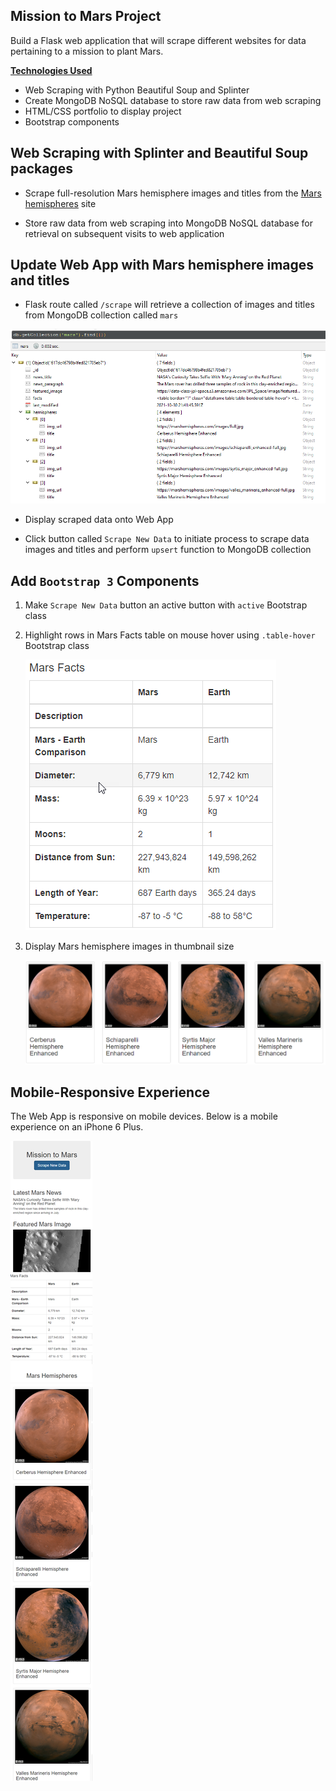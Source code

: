 ## Mission to Mars Project
Build a Flask web application that will scrape different websites for data pertaining to a mission to plant Mars.

<ins>**Technologies Used**</ins><br/>

- Web Scraping with Python Beautiful Soup and Splinter
- Create MongoDB NoSQL database to store raw data from web scraping
- HTML/CSS portfolio to display project
- Bootstrap components


## Web Scraping with Splinter and Beautiful Soup packages

- Scrape full-resolution Mars hemisphere images and titles from the <a href="https://marshemispheres.com" target="_blank">Mars hemispheres</a> site

- Store raw data from web scraping into MongoDB NoSQL database for retrieval on subsequent visits to web application


## Update Web App with Mars hemisphere images and titles

- Flask route called `/scrape` will retrieve a collection of images and titles from MongoDB collection called `mars`

![](resources/mongodb_mars_collection.png)


- Display scraped data onto Web App

- Click button called `Scrape New Data` to initiate process to scrape data images and titles and perform `upsert` function to MongoDB collection


## Add `Bootstrap 3` Components

1. Make `Scrape New Data` button an active button with `active` Bootstrap class

2. Highlight rows in Mars Facts table on mouse hover using `.table-hover` Bootstrap class

    ![](resources/table-hover-bootstrap.png)

3. Display Mars hemisphere images in thumbnail size

    ![](resources/mars_hemispheres_thumnail.png)
    

## Mobile-Responsive Experience

The Web App is responsive on mobile devices. Below is a mobile experience on an iPhone 6 Plus.

![](resources/iPhone%206%20Plus.png)


